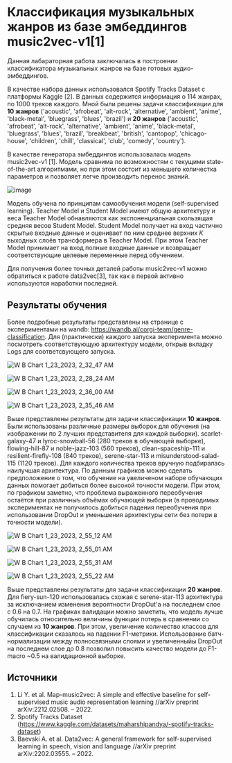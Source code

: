 # Классификация музыкальных жанров из базе эмбеддингов music2vec-v1[1]

Данная лабараторная работа заключалась в построении классификатора музыкальных жанров на базе готовых аудио-эмбеддингов.

В качестве набора данных использовался Spotify Tracks Dataset с платформы Kaggle [2]. В данных содержится информация о 114 жанрах, по 1000 треков каждого. Мной были решены задачи классификации для **10 жанров** ('acoustic', 'afrobeat', 'alt-rock', 'alternative', 'ambient', 'anime', 'black-metal', 'bluegrass', 'blues', 'brazil') и **20 жанров** ('acoustic', 'afrobeat', 'alt-rock', 'alternative', 'ambient', 'anime', 'black-metal', 'bluegrass', 'blues', 'brazil', 'breakbeat', 'british', 'cantopop', 'chicago-house', 'children', 'chill', 'classical', 'club', 'comedy', 'country').

В качестве генератора эмбеддингов использовалась модель music2vec-v1 [1]. Модель сравнима по возможностям с текущими state-of-the-art алгоритмами, но при этом состоит из меньшего количестка параметров и позволяет легче производить перенос знаний.

![image](https://user-images.githubusercontent.com/29786176/213944658-cdc8fc5b-d86c-4a54-8425-cc88f97c1536.png)

Модель обучена по принципам самообучения модели (self-supervised learning). Teacher Model и Student Model имеют общую архитектуру и веса Teacher Model обнавляются как экспоненциальная скользящая средняя весов Student Model. Student Model получает на вход частично скрытые входные данные и оценивает по ним среднее верхних $K$ выходных слоёв трансформера в Teacher Model. При этом Teacher Model принимает на вход полные входные данные и возвращает соответствующие целевые переменные перед обучением.

Для получения более точных деталей работы music2vec-v1 можно обратиться к работе data2vec[3], так как в первой активно используются наработки последней.

## Результаты обучения

Более подробные результаты представлены на странице с экспериментами на wandb: https://wandb.ai/corgi-team/genre-classification. Для (практически) каждого запуска эксперимента можно посмотреть соответствующую архитектуру модели, открыв вкладку Logs для соответсвующего запуска.

![W B Chart 1_23_2023, 2_32_47 AM](https://user-images.githubusercontent.com/29786176/213946511-1c91bbe8-94b1-4f08-8772-a1ccc272215b.png)

![W B Chart 1_23_2023, 2_28_24 AM](https://user-images.githubusercontent.com/29786176/213946292-6604041a-11c5-4653-8db8-35ea917cbea8.png)

![W B Chart 1_23_2023, 2_36_00 AM](https://user-images.githubusercontent.com/29786176/213946569-7b9da71a-a8c0-4bf6-962e-ff93f85a98a8.png)

![W B Chart 1_23_2023, 2_35_46 AM](https://user-images.githubusercontent.com/29786176/213946564-57472e71-9c2b-4d95-89de-9eb457c62cf6.png)

Выше представлены результаты для задачи классификации **10 жанров**. Были использованы различные размеры выборок для обучения (на изображении по 2 лучших представителя для каждой выборки). scarlet-galaxy-47 и lyroc-snowball-56 (280 треков в обучающей выборке), flowing-hill-87 и noble-jazz-103 (560 треков), clean-spaceship-111 и resilient-firefly-108 (840 треков), serene-star-113 и misunderstood-salad-115 (1120 треков). Для каждого количества треков вручную подбиралась наилучшая архитектура. По данным графиков можно сделать предположение о том, что обучение на увеличеном наборе обучающих данных помогает добиться более высокой точности модели. При этом, по графиком заметно, что проблема выраженного переобучения остаётся при различныъ объёмах обучающей выборки (в проводимых экспериментах не получилось добиться падения переобучения при использовании DropOut и уменьшения архитектуры сети без потери в точности модели).

![W B Chart 1_23_2023, 2_55_12 AM](https://user-images.githubusercontent.com/29786176/213947316-169308b6-938d-4ac8-9fa9-b99f2deeb177.png)

![W B Chart 1_23_2023, 2_55_01 AM](https://user-images.githubusercontent.com/29786176/213947318-635b060c-8c46-4b88-9eeb-8966bebc15ee.png)

![W B Chart 1_23_2023, 2_55_31 AM](https://user-images.githubusercontent.com/29786176/213947319-bc0c8828-b234-42ae-bd55-a51d05de7163.png)

![W B Chart 1_23_2023, 2_55_22 AM](https://user-images.githubusercontent.com/29786176/213947315-1492457a-64fd-4775-8a54-a8ea19d4ba03.png)

Выше представлены результаты для задачи классификации **20 жанров**. Для fiery-sun-120 использовалась схожая с serene-star-113 архитектура за исключанием изменения вероятности DropOut'а на последнем слое с 0.6 на 0.7. На графиках валидации можно заметить, что модель лучше обучилась относительно величины функции потерь в сравнении со случаем из **10 жанров**. При этом, увеличение количество классов для классификации сказалось на падении F1-метрики. Использование батч-нормализации между полносвязными слоями и увеличенныйы DropOut на последнем слое до 0.8 позволил повысить качество модели до F1-macro ~0.5 на валидационной выборке.

## Источники
1. Li Y. et al. Map-music2vec: A simple and effective baseline for self-supervised music audio representation learning //arXiv preprint arXiv:2212.02508. – 2022.
2. Spotify Tracks Dataset (https://www.kaggle.com/datasets/maharshipandya/-spotify-tracks-dataset)
3. Baevski A. et al. Data2vec: A general framework for self-supervised learning in speech, vision and language //arXiv preprint arXiv:2202.03555. – 2022.
